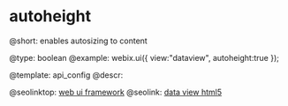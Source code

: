 autoheight
=============


@short:
	enables autosizing to content

@type: boolean
@example:
webix.ui({
    view:"dataview",
    autoheight:true
});

@template:	api_config
@descr:




@seolinktop: [web ui framework](https://webix.com)
@seolink: [data view html5](https://webix.com/widget/dataview/)